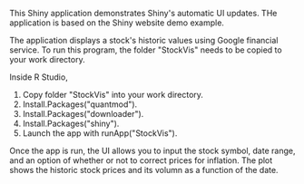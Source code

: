 This Shiny application demonstrates Shiny's automatic UI updates. THe application is based on the Shiny website demo example. 

The application displays a stock's historic values using Google financial service. To run this program, the folder "StockVis" needs to be copied to your work directory.

Inside R Studio,

1. Copy folder "StockVis" into your work directory.
2. Install.Packages("quantmod").
3. Install.Packages("downloader").
4. Install.Packages("shiny").
5. Launch the app with runApp("StockVis").

Once the app is run, the UI allows you to input the stock symbol, date range, and an option of whether or not to correct prices for inflation. The plot shows the historic stock prices and its volumn as a function of the date.



